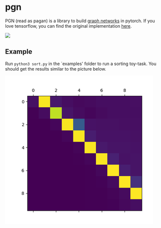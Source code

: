 # pgn

PGN (read as pagan) is a library to build [graph networks](https://arxiv.org/abs/1806.01261) in pytorch.
If you love tensorflow, you can find the original implementation [here](https://github.com/deepmind/graph_nets).

![](https://upload.wikimedia.org/wikipedia/commons/thumb/2/2e/Stonehenge_-_Wiltonia_sive_Comitatus_Wiltoniensis%3B_Anglice_Wilshire_%28Atlas_van_Loon%29.jpg/1920px-Stonehenge_-_Wiltonia_sive_Comitatus_Wiltoniensis%3B_Anglice_Wilshire_%28Atlas_van_Loon%29.jpg)

## Example

Run `python3 sort.py` in the `examples' folder to run a sorting toy-task. You should get the results similar to the picture below.

![sorting example](pics/pgn_sorting_output.png)
